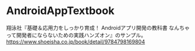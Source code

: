 # AndroidAppTextbook
翔泳社『基礎＆応用力をしっかり育成！ Androidアプリ開発の教科書 なんちゃって開発者にならないための実践ハンズオン』のサンプル。
https://www.shoeisha.co.jp/book/detail/9784798169804
